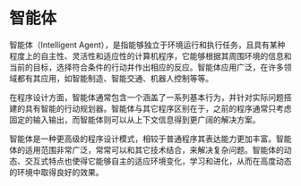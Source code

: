 # 智能体

智能体（Intelligent Agent），是指能够独立于环境运行和执行任务，且具有某种程度上的自主性、灵活性和适应性的计算机程序，它能够根据其周围环境的信息和当前的目标，选择符合条件的行动并作出相应的反应。智能体应用广泛，在许多领域都有其应用，如智能制造、智能交通、机器人控制等等。

在程序设计方面，智能体通常包含一个涵盖了一系列基本行为，并针对实际问题搭建的具有智能的行动规划器。智能体与其它程序区别在于，之前的程序通常只考虑固定的输入输出，而智能体则可以从上下文信息得到更广阔的解决方案。

智能体是一种更高级的程序设计模式，相较于普通程序其表达能力更加丰富。智能体的适用范围非常广泛，常常可以和其它技术结合，来解决复杂问题。智能体的动态、交互式特点也使得它能够自主的适应环境变化，学习和进化，从而在高度动态的环境中取得良好的效果。